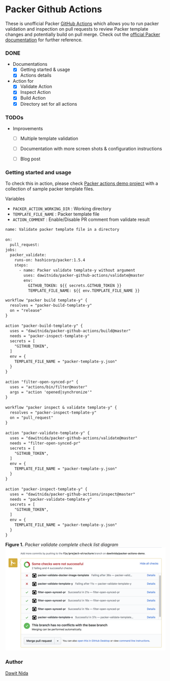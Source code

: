 # Packer Github Actions

These is unofficial Packer [GitHub Actions][github-actions] which allows you to run packer validation and inspection on 
pull requests to review Packer template changes and potentially build on pull merge.
Check out the [official Packer documentation][packer-doc] for further reference. 


### DONE

- Documentations
    - [x] Getting started & usage
    - [x] Actions details
- Action for 
    - [x] Validate Action
    - [x] Inspect Action
    - [x] Build Action
    - [x] Directory set for all actions
    
### TODOs
- Improvements
    - [ ] Multiple template validation
    - [ ] Documentation with more screen shots & configuration instructions
    - [ ] Blog post


### Getting started and usage

To check this in action, please check [Packer actions demo project][packer-actions-demo] with a collection
of sample packer template files. 

Variables 

- `PACKER_ACTION_WORKING_DIR` : Working directory
- `TEMPLATE_FILE_NAME` : Packer template file
- `ACTION_COMMENT` : Enable/Disable PR comment from validate result

```
name: Validate packer template file in a directory

on:
  pull_request:
jobs:
  packer_validate:
    runs-on: hashicorp/packer:1.5.4
    steps:
      - name: Packer validate template-y without argument
        uses: dawitnida/packer-github-actions/validate@master
        env:
          GITHUB_TOKEN: ${{ secrets.GITHUB_TOKEN }}
          TEMPLATE_FILE_NAME: ${{ env.TEMPLATE_FILE_NAME }}
```

```
workflow "packer build template-y" {
  resolves = "packer-build-template-y"
  on = "release"
}

action "packer-build-template-y" {
  uses = "dawitnida/packer-github-actions/build@master"
  needs = "packer-inspect-template-y"
  secrets = [
    "GITHUB_TOKEN",
  ]
  env = {
    TEMPLATE_FILE_NAME = "packer-template-y.json"
  }
}

action "filter-open-synced-pr" {
  uses = "actions/bin/filter@master"
  args = "action 'opened|synchronize'"
}

workflow "packer inspect & validate template-y" {
  resolves = "packer-inspect-template-y"
  on = "pull_request"
}

action "packer-validate-template-y" {
  uses = "dawitnida/packer-github-actions/validate@master"
  needs = "filter-open-synced-pr"
  secrets = [
    "GITHUB_TOKEN",
  ]
  env = {
    TEMPLATE_FILE_NAME = "packer-template-y.json"
  }
}

action "packer-inspect-template-y" {
  uses = "dawitnida/packer-github-actions/inspect@master"
  needs = "packer-validate-template-y"
  secrets = [
    "GITHUB_TOKEN",
  ]
  env = {
    TEMPLATE_FILE_NAME = "packer-template-y.json"
  }
}
```

**Figure 1.** *Packer validate complete check list diagram*
![checks-list-diagram](media/action-results.png)

### Author
[Dawit Nida](https://github.com/dawitnida)

[packer-actions-demo]:  <https://github.com/dawitnida/packer-actions-demo>
[github-actions]:       <https://github.com/features/actions>
[packer-doc]:           <https://www.packer.io/docs/index.html>
